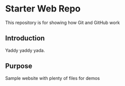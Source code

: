 # Starter Web Repo

This repository is for showing how Git and GitHub work

## Introduction

Yaddy yaddy yada.

## Purpose

Sample website with plenty of files for demos